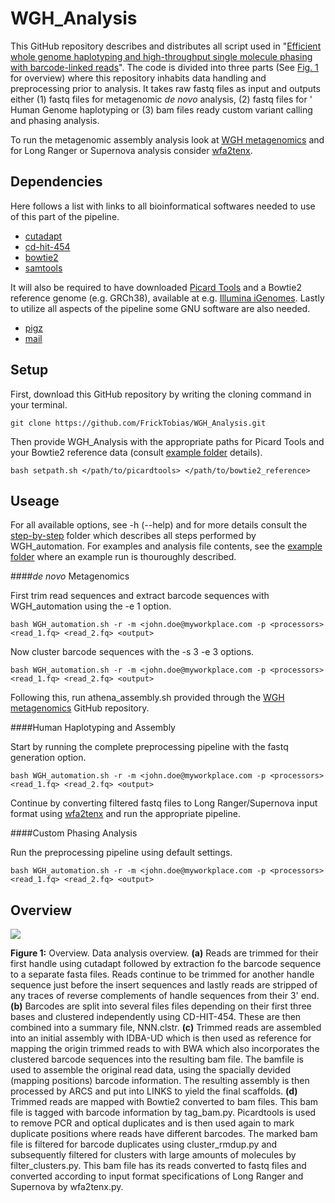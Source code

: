 # WGH_Analysis

This GitHub repository describes and distributes all script used in "[Efficient whole genome haplotyping and 
high-throughput single molecule phasing with barcode-linked reads]()". The code is divided into three parts (See [Fig. 1](https://github.com/FrickTobias/WGH_Analysis/blob/master/README.md#overview) 
for overview) where this repository inhabits data handling and preprocessing prior to analysis. It takes raw 
fastq files as input and outputs either (1) fastq files for metagenomic _de novo_ analysis, (2) fastq files for '
Human Genome haplotyping or (3) bam files ready custom variant calling and phasing analysis. 

To run the metagenomic assembly analysis look at [WGH metagenomics](https://github.com/jennifertheland/WGH_metagenomics) 
and for Long Ranger or Supernova analysis consider [wfa2tenx](https://github.com/remiolsen/wfa2tenx).

## Dependencies

Here follows a list with links to all bioinformatical softwares needed to use of this part of the pipeline.

  - [cutadapt](https://github.com/marcelm/cutadapt.git)
  - [cd-hit-454](https://github.com/weizhongli/cdhit.git)
  - [bowtie2](https://github.com/BenLangmead/bowtie2)
  - [samtools](https://github.com/samtools/samtools)
  
It will also be required to have downloaded [Picard Tools](https://github.com/broadinstitute/picard) and a Bowtie2 
reference genome (e.g. GRCh38), available at e.g. [Illumina iGenomes](https://support.illumina.com/sequencing/sequencing_software/igenome.html). 
Lastly to utilize all aspects of the pipeline some GNU software are also needed.

  - [pigz](https://zlib.net/pigz/)
  - [mail](https://mailutils.org/manual/mailutils.html)

## Setup

First, download this GitHub repository by writing the cloning command in your terminal.

```
git clone https://github.com/FrickTobias/WGH_Analysis.git
```

Then provide WGH_Analysis with the appropriate paths for Picard Tools and your Bowtie2 reference data (consult 
[example folder](https://github.com/FrickTobias/WGH_Analysis/tree/master/example) details). 

```
bash setpath.sh </path/to/picardtools> </path/to/bowtie2_reference>
```

## Useage

For all available options, see -h (--help) and for more details consult the [step-by-step](https://github.com/FrickTobias/WGH_Analysis/tree/master/step-by-step) 
folder which describes all steps performed by WGH_automation. For examples and analysis file contents, see the [example folder](https://github.com/FrickTobias/WGH_Analysis/tree/master/example) 
where an example run is thouroughly described.

####_de novo_ Metagenomics

First trim read sequences and extract barcode sequences with WGH_automation using the -e 1 option.

```
bash WGH_automation.sh -r -m <john.doe@myworkplace.com -p <processors> <read_1.fq> <read_2.fq> <output> 
```

Now cluster barcode sequences with the -s 3 -e 3 options.

```
bash WGH_automation.sh -r -m <john.doe@myworkplace.com -p <processors> <read_1.fq> <read_2.fq> <output> 
```

Following this, run athena_assembly.sh provided through the [WGH metagenomics](https://github.com/jennifertheland/WGH_metagenomics) 
GitHub repository.

####Human Haplotyping and Assembly

Start by running the complete preprocessing pipeline with the fastq generation option.

```
bash WGH_automation.sh -r -m <john.doe@myworkplace.com -p <processors> <read_1.fq> <read_2.fq> <output> 
```

Continue by converting filtered fastq files to Long Ranger/Supernova input format using [wfa2tenx](https://github.com/remiolsen/wfa2tenx)
and run the appropriate pipeline.


####Custom Phasing Analysis

Run the preprocessing pipeline using default settings.

```
bash WGH_automation.sh -r -m <john.doe@myworkplace.com -p <processors> <read_1.fq> <read_2.fq> <output> 
```

## Overview

![](https://github.com/FrickTobias/WGH_Analysis/blob/master/figures/pipeline.png)

**Figure 1:** Overview. Data analysis overview. **(a)** Reads are trimmed for their first handle using cutadapt
followed by extraction fo the barcode sequence to a separate fasta files. Reads continue to be trimmed for 
another handle sequence just before the insert sequences and lastly reads are stripped of any traces of 
reverse complements of handle sequences from their 3' end. **(b)** Barcodes are split into several files files 
depending on their first three bases and clustered independently using CD-HIT-454. These are then combined into a 
summary file, NNN.clstr. **(c)** Trimmed reads are assembled into an initial assembly with IDBA-UD which is 
then used as reference for mapping the origin trimmed reads to with BWA which also incorporates the clustered
barcode sequences into the resulting bam file. The bamfile is used to assemble the original read data, using 
the spacially devided (mapping positions) barcode information. The resulting assembly is then processed by ARCS
and put into LINKS to yield the final scaffolds. **(d)** Trimmed reads are mapped with Bowtie2 converted to bam
files. This bam file is tagged with barcode information by tag_bam.py. Picardtools is used to remove PCR and 
optical duplicates and is then used again to mark duplicate positions where reads have different barcodes. 
The marked bam file is filtered for barcode duplicates using cluster_rmdup.py and subsequently filtered for 
clusters with large amounts of molecules by filter_clusters.py. This bam file has its reads converted to fastq
files and converted according to input format specifications of Long Ranger and Supernova by wfa2tenx.py.